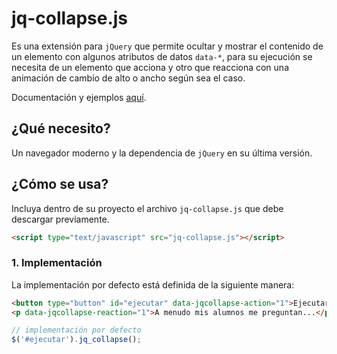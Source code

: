 jq-collapse.js
==============

Es una extensión para `jQuery` que permite ocultar y mostrar el contenido de un elemento con algunos atributos de datos `data-*`, para su ejecución se necesita de un elemento que acciona y otro que reacciona con una animación de cambio de alto o ancho según sea el caso.

Documentación y ejemplos [aquí](https://wilnicho.github.io/jq-collapse.js).

¿Qué necesito?
--------------
Un navegador moderno y la dependencia de `jQuery` en su última versión.

¿Cómo se usa?
-------------
Incluya dentro de su proyecto el archivo `jq-collapse.js` que debe descargar previamente.

```html static
<script type="text/javascript" src="jq-collapse.js"></script>
```

### 1. Implementación
La implementación por defecto está definida de la siguiente manera:

```html static
<button type="button" id="ejecutar" data-jqcollapse-action="1">Ejecutar</button>
<p data-jqcollapse-reaction="1">A menudo mis alumnos me preguntan...</p>
```
```js static
// implementación por defecto
$('#ejecutar').jq_collapse();
```
